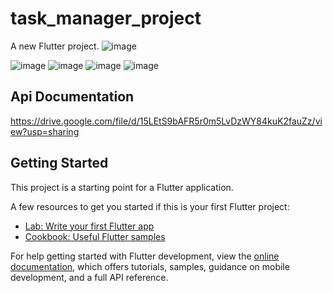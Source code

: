 # task_manager_project

A new Flutter project.
![image](https://github.com/moniruzzaman76/Task-Manager-app--using-Rest-API/assets/107347380/333cd924-9119-4acc-b92e-f75e5c0e17eb)


![image](https://github.com/moniruzzaman76/Task-Manager-using-Rest-API/assets/107347380/92e0438c-3024-44ee-9849-0ebbc7bfda6d)
![image](https://github.com/moniruzzaman76/Task-Manager-using-Rest-API/assets/107347380/3792aa23-2acf-4f13-9abb-c5ae250d2b76)
![image](https://github.com/moniruzzaman76/Task-Manager-using-Rest-API/assets/107347380/1cf1382a-bd60-4304-800c-c85ea4400059)
![image](https://github.com/moniruzzaman76/Task-Manager-using-Rest-API/assets/107347380/f4f1a037-5712-4a98-a128-66a0990fe1a6)




## Api Documentation
https://drive.google.com/file/d/15LEtS9bAFR5r0m5LvDzWY84kuK2fauZz/view?usp=sharing

## Getting Started

This project is a starting point for a Flutter application.

A few resources to get you started if this is your first Flutter project:

- [Lab: Write your first Flutter app](https://docs.flutter.dev/get-started/codelab)
- [Cookbook: Useful Flutter samples](https://docs.flutter.dev/cookbook)

For help getting started with Flutter development, view the
[online documentation](https://docs.flutter.dev/), which offers tutorials,
samples, guidance on mobile development, and a full API reference.
